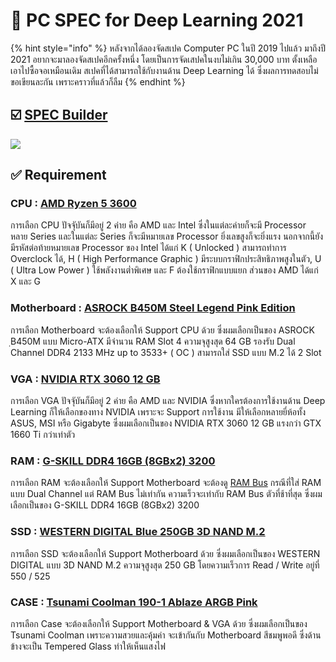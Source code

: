 # 🧤 PC SPEC for Deep Learning 2021

{% hint style="info" %}
หลังจากได้ลองจัดสเปค Computer PC ในปี 2019 ไปแล้ว มาถึงปี 2021 อยากจะมาลองจัดสเปคอีกครั้งหนึ่ง โดยเป็นการจัดเสปคในงบไม่เกิน 30,000 บาท ตั้งเหลือเอาไปซื้อจอเหมือนเดิม สเปคที่ได้สามารถใช้กับงานด้าน Deep Learning ได้ ซึ่งผลการทดสอบไม่ขอเขียนละกัน เพราะคราวที่แล้วก็ลืม
{% endhint %}

## ☑️ [SPEC Builder](https://notebookspec.com/pc/8486158)

![](https://codeinsane.files.wordpress.com/2021/03/spec-02.png?w=636\&h=496)

## **✅ Requirement**

### CPU : [AMD Ryzen 5 3600](https://notebookspec.com/pc-cpu/341-AMD-Ryzen-5-3600.html)

การเลือก CPU ปัจจัุบันก็มีอยู่ 2 ค่าย คือ AMD และ Intel ซึ่งในแต่ละค่ายก็จะมี Processor หลาย Series และในแต่ละ Series ก็จะมีหมายเลข Processor ยิ่งเลขสูงก็จะยิ่งแรง นอกจากนี้ยังมีรหัสต่อท้ายหมายเลข Processor ของ Intel ได้แก่ K ( Unlocked ) สามารถทำการ Overclock ได้, H ( High Performance Graphic ) มีระบบกราฟิกประสิทธิภาพสูงในตัว, U ( Ultra Low Power ) ใช้พลังงานต่ำพิเศษ และ F ต้องใช้กราฟิกแบบแยก ส่วนของ AMD ได้แก่ X และ G

### Motherboard : [ASROCK B450M Steel Legend Pink Edition](https://notebookspec.com/pc-mb/1480-ASROCK-B450M-Steel%20Legend%20Pink%20Edition.html)

การเลือก Motherboard จะต้องเลือกให้ Support CPU ด้วย ซึ่งผมเลือกเป็นของ ASROCK ฺB450M แบบ Micro-ATX มีจำนวน RAM Slot 4 ความจุสูงสุด 64 GB รองรับ Dual Channel DDR4 2133 MHz up to 3533+ ( OC ) สามารถใส่ SSD แบบ M.2 ได้ 2 Slot

### VGA : [NVIDIA RTX 3060 12 GB](https://notebookspec.com/pc-vga/1363-NVIDIA-RTX-3060.html)

การเลือก VGA ปัจจัุบันก็มีอยู่ 2 ค่าย คือ AMD และ NVIDIA ซึ่งหากใครต้องการใช้งานด้าน Deep Learning ก็ให้เลือกของทาง NVIDIA เพราะจะ Support การใช้งาน มีให้เลือกหลายยี่ห้อทั้ง ASUS, MSI หรือ Gigabyte ซึ่งผมเลือกเป็นของ NVIDIA RTX 3060 12 GB แรงกว่า GTX 1660 Ti กว่าเท่าตัว

### RAM : [G-SKILL DDR4 16GB (8GBx2) 3200](https://notebookspec.com/pc-ram/387-G.SKILL-Ripjaws-V%20DDR4%2016GB%203200%20\(8GBx2\)%20VK.html)

การเลือก RAM จะต้องเลือกให้ Support Motherboard จะต้องดู [RAM Bus](https://www.youtube.com/watch?v=D\_Yt4vSZKVk) กรณีที่ใส่ RAM แบบ Dual Channel แต่ RAM Bus ไม่เท่ากัน ความเร็วจะเท่ากับ RAM Bus ตัวที่ช้าที่สุด ซึ่งผมเลือกเป็นของ G-SKILL DDR4 16GB (8GBx2) 3200

### SSD : [WESTERN DIGITAL Blue 250GB 3D NAND M.2](https://notebookspec.com/pc-ssd/Western-Digital-Blue%20250GB%203D%20NAND%20M.2/388)

การเลือก SSD จะต้องเลือกให้ Support Motherboard ด้วย ซึ่งผมเลือกเป็นของ WESTERN DIGITAL แบบ 3D NAND M.2 ความจุสูงสุด 250 GB โดยความเร็วการ Read / Write อยู่ที่ 550 / 525

### CASE : [Tsunami Coolman 190-1 Ablaze ARGB Pink](https://notebookspec.com/pc-case/1056-Tsunami-Coolman-190-1%20Ablaze%20ARGB%20Pink.html)

การเลือก Case จะต้องเลือกให้ Support Motherboard & VGA ด้วย ซึ่งผมเลือกเป็นของ Tsunami Coolman เพราะความสวยและคุ้มค่า จะเข้ากันกับ Motherboard สีชมพูพอดี ซึ่งด้านข้างจะเป็น Tempered Glass ทำให้เห็นแสงไฟ
